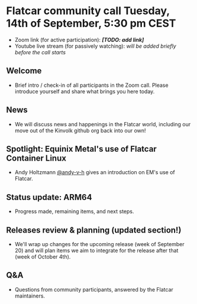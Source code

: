# Flatcar community call Tuesday, 14th of September, 5:30 pm CEST

- Zoom link (for active participation): ***[TODO: add link]***
- Youtube live stream (for passively watching): *will be added briefly before the call starts*

## Welcome
- Brief intro / check-in of all participants in the Zoom call. Please introduce yourself and share what brings you here today.

## News
- We will discuss news and happenings in the Flatcar world, including our move out of the Kinvolk github org back into our own!

## Spotlight: Equinix Metal's use of Flatcar Container Linux
- Andy Holtzmann [@andy-v-h](https://github.com/andy-v-h) gives an introduction on EM's use of Flatcar.

## Status update: ARM64
- Progress made, remaining items, and next steps.

## Releases review & planning (updated section!)
- We'll wrap up changes for the upcoming release (week of September 20) and will plan items we aim to integrate for the release after that (week of October 4th).

## Q&A
- Questions from community participants, answered by the Flatcar maintainers.
